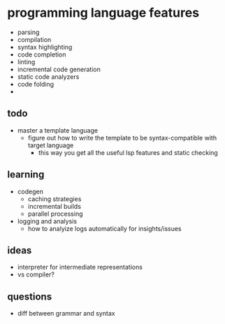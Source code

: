 # programming language features
- parsing
- compilation
- syntax highlighting
- code completion
- linting
- incremental code generation
- static code analyzers
- code folding
- 

## todo
- master a template language
    - figure out how to write the template to be syntax-compatible with target language
        - this way you get all the useful lsp features and static checking

## learning
- codegen
    - caching strategies
    - incremental builds
    - parallel processing
- logging and analysis
    - how to analyize logs automatically for insights/issues
## ideas
- interpreter for intermediate representations
- vs compiler?

## questions
- diff between grammar and syntax
